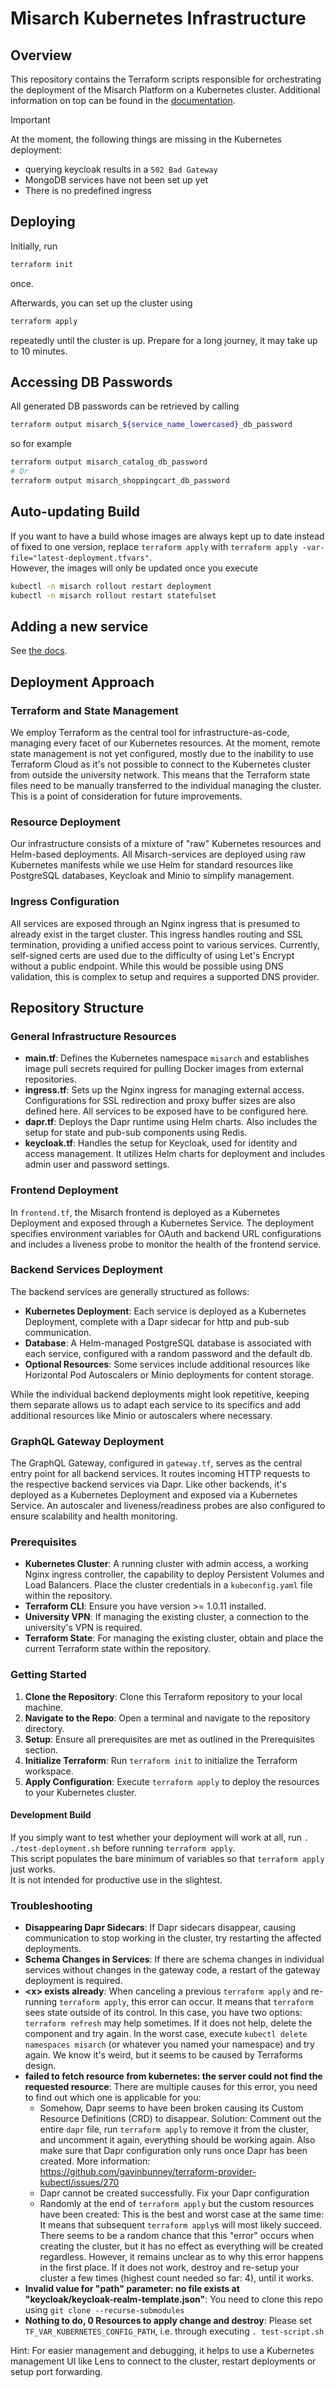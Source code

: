 # Misarch Kubernetes Infrastructure

## Overview

This repository contains the Terraform scripts responsible for orchestrating the deployment of the Misarch Platform on a Kubernetes cluster.
Additional information on top can be found in the [documentation](https://misarch.github.io/docs/docs/dev-manuals/services/infrastructure-k8s).

> [!IMPORTANT]
> At the moment, the following things are missing in the Kubernetes deployment:
> - querying keycloak results in a `502 Bad Gateway`
> - MongoDB services have not been set up yet
> - There is no predefined ingress

## Deploying

Initially, run
```sh
terraform init
```
once.

Afterwards, you can set up the cluster using
```sh
terraform apply
```
repeatedly until the cluster is up.
Prepare for a long journey, it may take up to 10 minutes.

## Accessing DB Passwords

All generated DB passwords can be retrieved by calling
```sh
terraform output misarch_${service_name_lowercased}_db_password
```
so for example
```sh
terraform output misarch_catalog_db_password
# Or
terraform output misarch_shoppingcart_db_password
```

## Auto-updating Build

If you want to have a build whose images are always kept up to date instead of fixed to one version, replace `terraform apply` with `terraform apply -var-file="latest-deployment.tfvars"`.\
However, the images will only be updated once you execute
```sh
kubectl -n misarch rollout restart deployment
kubectl -n misarch rollout restart statefulset
```

## Adding a new service

See [the docs](https://misarch.github.io/docs/docs/dev-manuals/kubernetes/adding-a-new-service).

## Deployment Approach

### Terraform and State Management

We employ Terraform as the central tool for infrastructure-as-code, managing every facet of our Kubernetes resources. At the moment, remote state management is not yet configured, mostly due to the inability to use Terraform Cloud as it's not possible to connect to the Kubernetes cluster from outside the university network. This means that the Terraform state files need to be manually transferred to the individual managing the cluster. This is a point of consideration for future improvements.

### Resource Deployment

Our infrastructure consists of a mixture of "raw" Kubernetes resources and Helm-based deployments. All Misarch-services are deployed using raw Kubernetes manifests while we use Helm for standard resources like PostgreSQL databases, Keycloak and Minio to simplify management.

### Ingress Configuration

All services are exposed through an Nginx ingress that is presumed to already exist in the target cluster. This ingress handles routing and SSL termination, providing a unified access point to various services. Currently, self-signed certs are used due to the difficulty of using Let's Encrypt without a public endpoint. While this would be possible using DNS validation, this is complex to setup and requires a supported DNS provider.

## Repository Structure

### General Infrastructure Resources

- **main.tf**: Defines the Kubernetes namespace `misarch` and establishes image pull secrets required for pulling Docker images from external repositories.
- **ingress.tf**: Sets up the Nginx ingress for managing external access. Configurations for SSL redirection and proxy buffer sizes are also defined here. All services to be exposed have to be configured here.
- **dapr.tf**: Deploys the Dapr runtime using Helm charts. Also includes the setup for state and pub-sub components using Redis.
- **keycloak.tf**: Handles the setup for Keycloak, used for identity and access management. It utilizes Helm charts for deployment and includes admin user and password settings.

### Frontend Deployment

In `frontend.tf`, the Misarch frontend is deployed as a Kubernetes Deployment and exposed through a Kubernetes Service. The deployment specifies environment variables for OAuth and backend URL configurations and includes a liveness probe to monitor the health of the frontend service.

### Backend Services Deployment

The backend services are generally structured as follows:

- **Kubernetes Deployment**: Each service is deployed as a Kubernetes Deployment, complete with a Dapr sidecar for http and pub-sub communication.
- **Database**: A Helm-managed PostgreSQL database is associated with each service, configured with a random password and the default db.
- **Optional Resources**: Some services include additional resources like Horizontal Pod Autoscalers or Minio deployments for content storage.

While the individual backend deployments might look repetitive, keeping them separate allows us to adapt each service to its specifics and add additional resources like Minio or autoscalers where necessary.

### GraphQL Gateway Deployment

The GraphQL Gateway, configured in `gateway.tf`, serves as the central entry point for all backend services. It routes incoming HTTP requests to the respective backend services via Dapr. Like other backends, it's deployed as a Kubernetes Deployment and exposed via a Kubernetes Service. An autoscaler and liveness/readiness probes are also configured to ensure scalability and health monitoring.

### Prerequisites

- **Kubernetes Cluster**: A running cluster with admin access, a working Nginx ingress controller, the capability to deploy Persistent Volumes and Load Balancers. Place the cluster credentials in a `kubeconfig.yaml` file within the repository.
- **Terraform CLI**: Ensure you have version >= 1.0.11 installed.
- **University VPN**: If managing the existing cluster, a connection to the university's VPN is required.
- **Terraform State**: For managing the existing cluster, obtain and place the current Terraform state within the repository.

### Getting Started

1. **Clone the Repository**: Clone this Terraform repository to your local machine.
2. **Navigate to the Repo**: Open a terminal and navigate to the repository directory.
3. **Setup**: Ensure all prerequisites are met as outlined in the Prerequisites section.
4. **Initialize Terraform**: Run `terraform init` to initialize the Terraform workspace.
5. **Apply Configuration**: Execute `terraform apply` to deploy the resources to your Kubernetes cluster.

#### Development Build

If you simply want to test whether your deployment will work at all, run `. ./test-deployment.sh` before running `terraform apply`.\
This script populates the bare minimum of variables so that `terraform apply` just works.\
It is not intended for productive use in the slightest.

### Troubleshooting

- **Disappearing Dapr Sidecars**: If Dapr sidecars disappear, causing communication to stop working in the cluster, try restarting the affected deployments.
- **Schema Changes in Services**: If there are schema changes in individual services without changes in the gateway code, a restart of the gateway deployment is required.
- **\<x\> exists already**: When canceling a previous `terraform apply` and re-running `terraform apply`, this error can occur. It means that `terraform` sees state outside of its control. In this case, you have two options: `terraform refresh` may help sometimes. If it does not help, delete the component and try again. In the worst case, execute `kubectl delete namespaces misarch` (or whatever you named your namespace) and try again. We know it's weird, but it seems to be caused by Terraforms design.
- **failed to fetch resource from kubernetes: the server could not find the requested resource**: There are multiple causes for this error, you need to find out which one is applicable for you:
    - Somehow, Dapr seems to have been broken causing its Custom Resource Definitions (CRD) to disappear. Solution: Comment out the entire `dapr` file, run `terraform apply` to remove it from the cluster, and uncomment it again, everything should be working again. Also make sure that Dapr configuration only runs once Dapr has been created. More information: https://github.com/gavinbunney/terraform-provider-kubectl/issues/270
    - Dapr cannot be created successfully. Fix your Dapr configuration
    - Randomly at the end of `terraform apply` but the custom resources have been created: This is the best and worst case at the same time: It means that subsequent `terraform apply`s will most likely succeed. There seems to be a random chance that this "error" occurs when creating the cluster, but it has no effect as everything will be created regardless. However, it remains unclear as to why this error happens in the first place. If it does not work, destroy and re-setup your cluster a few times (highest count needed so far: 4), until it works.
- **Invalid value for "path" parameter: no file exists at "keycloak/keycloak-realm-template.json"**: You need to clone this repo using `git clone --recurse-submodules`
- **Nothing to do, 0 Resources to apply change and destroy**: Please set `TF_VAR_KUBERNETES_CONFIG_PATH`, i.e. through executing `. test-script.sh`

Hint: For easier management and debugging, it helps to use a Kubernetes management UI like Lens to connect to the cluster, restart deployments or setup port forwarding.
